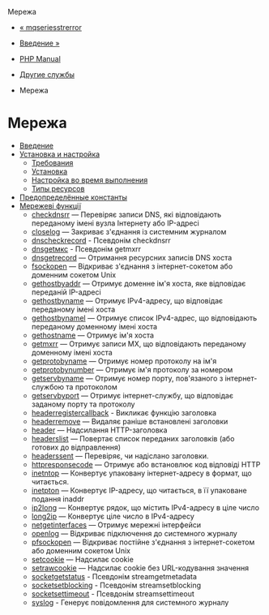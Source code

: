Мережа

-   [« mqseriesstrerror](function.mqseries-strerror.html)
    
-   [Введение »](intro.network.html)
    
-   [PHP Manual](index.html)
    
-   [Другие службы](refs.remote.other.html)
    
-   Мережа
    

# Мережа

-   [Введение](intro.network.html)
-   [Установка и настройка](network.setup.html)
    -   [Требования](network.requirements.html)
    -   [Установка](network.installation.html)
    -   [Настройка во время выполнения](network.configuration.html)
    -   [Типы ресурсов](network.resources.html)
-   [Предопределённые константы](network.constants.html)
-   [Мережеві функції](ref.network.html)
    -   [checkdnsrr](function.checkdnsrr.html) — Перевіряє записи DNS, які відповідають переданому імені вузла Інтернету або IP-адресі
    -   [closelog](function.closelog.html) — Закриває з'єднання із системним журналом
    -   [dnscheckrecord](function.dns-check-record.html) - Псевдонім checkdnsrr
    -   [dnsgetмкс](function.dns-get-mx.html) - Псевдонім getmxrr
    -   [dnsgetrecord](function.dns-get-record.html) — Отримання ресурсних записів DNS хоста
    -   [fsockopen](function.fsockopen.html) — Відкриває з'єднання з інтернет-сокетом або доменним сокетом Unix
    -   [gethostbyaddr](function.gethostbyaddr.html) — Отримує доменне ім'я хоста, яке відповідає переданій IP-адресі
    -   [gethostbyname](function.gethostbyname.html) — Отримує IPv4-адресу, що відповідає переданому імені хоста
    -   [gethostbynamel](function.gethostbynamel.html) — Отримує список IPv4-адрес, що відповідають переданому доменному імені хоста
    -   [gethostname](function.gethostname.html) — Отримує ім'я хоста
    -   [getmxrr](function.getmxrr.html) — Отримує записи MX, що відповідають переданому доменному імені хоста
    -   [getprotobyname](function.getprotobyname.html) — Отримує номер протоколу на ім'я
    -   [getprotobynumber](function.getprotobynumber.html) — Отримує ім'я протоколу за номером
    -   [getservbyname](function.getservbyname.html) — Отримує номер порту, пов'язаного з інтернет-службою та протоколом
    -   [getservbyport](function.getservbyport.html) — Отримує інтернет-службу, що відповідає заданому порту та протоколу
    -   [headerregistercallback](function.header-register-callback.html) - Викликає функцію заголовка
    -   [headerremove](function.header-remove.html) — Видаляє раніше встановлені заголовки
    -   [header](function.header.html) — Надсилання HTTP-заголовка
    -   [headerslist](function.headers-list.html) — Повертає список переданих заголовків (або готових до відправлення)
    -   [headerssent](function.headers-sent.html) — Перевіряє, чи надіслано заголовки.
    -   [httpresponsecode](function.http-response-code.html) — Отримує або встановлює код відповіді HTTP
    -   [inetntop](function.inet-ntop.html) — Конвертує упаковану інтернет-адресу в формат, що читається.
    -   [inetpton](function.inet-pton.html) — Конвертує IP-адресу, що читається, в її упаковане подання inaddr
    -   [ip2long](function.ip2long.html) — Конвертує рядок, що містить IPv4-адресу в ціле число
    -   [long2ip](function.long2ip.html) — Конвертує ціле число в IPv4-адресу
    -   [netgetinterfaces](function.net-get-interfaces.html) — Отримує мережні інтерфейси
    -   [openlog](function.openlog.html) — Відкриває підключення до системного журналу
    -   [pfsockopen](function.pfsockopen.html) — Відкриває постійне з'єднання з інтернет-сокетом або доменним сокетом Unix
    -   [setcookie](function.setcookie.html) — Надсилає cookie
    -   [setrawcookie](function.setrawcookie.html) — Надсилає cookie без URL-кодування значення
    -   [socketgetstatus](function.socket-get-status.html) - Псевдонім streamgetmetadata
    -   [socketsetblocking](function.socket-set-blocking.html) - Псевдонім streamsetblocking
    -   [socketsettimeout](function.socket-set-timeout.html) - Псевдонім streamsettimeout
    -   [syslog](function.syslog.html) - Генерує повідомлення для системного журналу